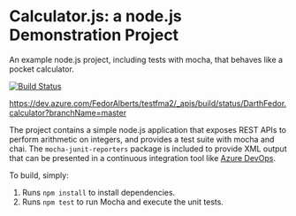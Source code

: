 Calculator.js: a node.js Demonstration Project
==============================================
An example node.js project, including tests with mocha, that behaves like
a pocket calculator.

[![Build Status](https://dev.azure.com/FedorAlberts/testfma2/_apis/build/status/DarthFedor.calculator?branchName=master)](https://dev.azure.com/FedorAlberts/testfma2/_build/latest?definitionId=4&branchName=master)

https://dev.azure.com/FedorAlberts/testfma2/_apis/build/status/DarthFedor.calculator?branchName=master

The project contains a simple node.js application that exposes REST APIs
to perform arithmetic on integers, and provides a test suite with mocha
and chai.  The `mocha-junit-reporters` package is included to provide XML
output that can be presented in a continuous integration tool like
[Azure DevOps](https://azure.com/devops).

To build, simply:

1. Runs `npm install` to install dependencies.
2. Runs `npm test` to run Mocha and execute the unit tests.

